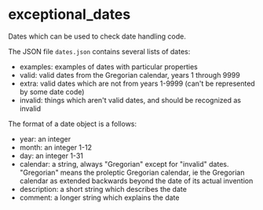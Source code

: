 # exceptional_dates
Dates which can be used to check date handling code.

The JSON file `dates.json` contains several lists of dates:
 - examples: examples of dates with particular properties
 - valid: valid dates from the Gregorian calendar, years 1 through 9999
 - extra: valid dates which are not from years 1-9999 (can't be represented by some date code)
 - invalid: things which aren't valid dates, and should be recognized as invalid

The format of a date object is a follows:
 - year: an integer
 - month: an integer 1-12
 - day: an integer 1-31
 - calendar: a string, always "Gregorian" except for "invalid" dates. "Gregorian" means the proleptic Gregorian calendar, ie the Gregorian calendar as extended backwards beyond the date of its actual invention
 - description: a short string which describes the date
 - comment: a longer string which explains the date
